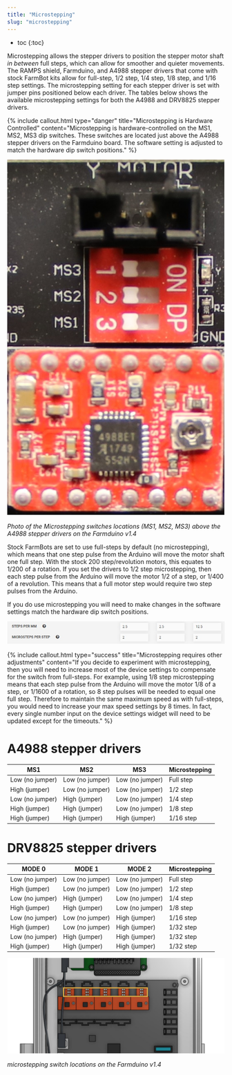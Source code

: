 ```yaml
---
title: "Microstepping"
slug: "microstepping"
---
```


* toc
{:toc}

Microstepping allows the stepper drivers to position the stepper motor shaft *in between* full steps, which can allow for smoother and quieter movements. The RAMPS shield, Farmduino, and A4988 stepper drivers that come with stock FarmBot kits allow for full-step, 1/2 step, 1/4 step, 1/8 step, and 1/16 step settings. The microstepping setting for each stepper driver is set with jumper pins positioned below each driver. The tables below shows the available microstepping settings for both the A4988 and DRV8825 stepper drivers.

{%
include callout.html
type="danger"
title="Microstepping is Hardware Controlled"
content="Microstepping is hardware-controlled on the MS1, MS2, MS3 dip switches. These switches are located just above the A4988 stepper drivers on the Farmduino board. The software setting is adjusted to match the hardware dip switch positions."
%}



![MICRO_STEP.jpg](_images/MICRO_STEP.jpg)

_Photo of the Microstepping switches locations (MS1, MS2, MS3) above the A4988 stepper drivers on the Farmduino v1.4_

Stock FarmBots are set to use full-steps by default (no microstepping), which means that one step pulse from the Arduino will move the motor shaft one full step. With the stock 200 step/revolution motors, this equates to 1/200 of a rotation. If you set the drivers to 1/2 step microstepping, then each step pulse from the Arduino will move the motor 1/2 of a step, or 1/400 of a revolution. This means that a full motor step would require two step pulses from the Arduino.

If you do use microstepping  you will need to make changes in the software settings match the hardware dip switch positions.

![MICRO_STEP_SETTINGS.jpg](_images/MICRO_STEP_SETTINGS.jpg)



{%
include callout.html
type="success"
title="Microstepping requires other adjustments"
content="If you decide to experiment with microstepping, then you will need to increase most of the device settings to compensate for the switch from full-steps. For example, using 1/8 step microstepping means that each step pulse from the Arduino will move the motor 1/8 of a step, or 1/1600 of a rotation, so 8 step pulses will be needed to equal one full step. Therefore to maintain the same maximum speed as with full-steps, you would need to increase your max speed settings by 8 times. In fact, every single number input on the device settings widget will need to be updated except for the timeouts."
%}

# A4988 stepper drivers

|MS1                           |MS2                           |MS3                           |Microstepping                 |
|------------------------------|------------------------------|------------------------------|------------------------------|
|Low (no jumper)               |Low (no jumper)               |Low (no jumper)               |Full step
|High (jumper)                 |Low (no jumper)               |Low (no jumper)               |1/2 step
|Low (no jumper)               |High (jumper)                 |Low (no jumper)               |1/4 step
|High (jumper)                 |High (jumper)                 |Low (no jumper)               |1/8 step
|High (jumper)                 |High (jumper)                 |High (jumper)                 |1/16 step

# DRV8825 stepper drivers

|MODE 0                        |MODE 1                        |MODE 2                        |Microstepping                 |
|------------------------------|------------------------------|------------------------------|------------------------------|
|Low (no jumper)               |Low (no jumper)               |Low (no jumper)               |Full step
|High (jumper)                 |Low (no jumper)               |Low (no jumper)               |1/2 step
|Low (no jumper)               |High (jumper)                 |Low (no jumper)               |1/4 step
|High (jumper)                 |High (jumper)                 |Low (no jumper)               |1/8 step
|Low (no jumper)               |Low (no jumper)               |High (jumper)                 |1/16 step
|High (jumper)                 |Low (no jumper)               |High (jumper)                 |1/32 step
|Low (no jumper)               |High (jumper)                 |High (jumper)                 |1/32 step
|High (jumper)                 |High (jumper)                 |High (jumper)                 |1/32 step



![switches.jpeg](_images/switches.jpeg)

_microstepping switch locations on the Farmduino v1.4_

